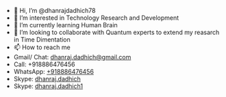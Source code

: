 - 👋 Hi, I’m @dhanrajdadhich78
- 👀 I’m interested in Technology Research and Development
- 🌱 I’m currently learning Human Brain
- 💞️ I’m looking to collaborate with Quantum experts to extend my reasarch in Time Dimentation
- 📫 How to reach me 
- Gmail/ Chat: [dhanraj.dadhich@gmail.com](mailto:dhanraj.dadhich@gmail.com)
- Call:        +918886476456
- WhatsApp:    [+918886476456](https://wa.me/918886476456)
- Skype:       [dhanraj.dadhich](skype:dhanraj.dadhich)
- Skype:       [dhanraj.dadhich1](skype:dhanraj.dadhich1)

<!---
dhanrajdadhich78/dhanrajdadhich78 is a ✨ special ✨ repository because its `README.md` (this file) appears on your GitHub profile.
You can click the Preview link to take a look at your changes.
--->

